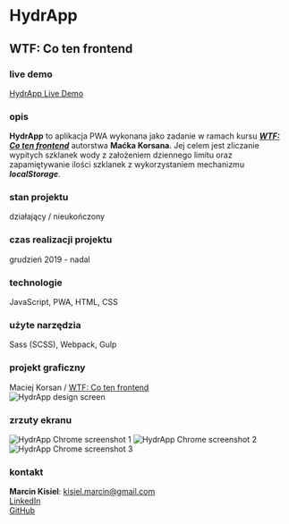 # HydrApp

## WTF: Co ten frontend

### live demo

[HydrApp Live Demo](https://marcinkisiel.github.io/wtf-hydrapp-pwa/)

### opis

**HydrApp** to aplikacja PWA wykonana jako zadanie w ramach kursu **_[WTF: Co ten frontend](https://cotenfrontend.pl/)_** autorstwa **Maćka Korsana**.
Jej celem jest zliczanie wypitych szklanek wody z założeniem dziennego limitu oraz zapamiętywanie ilości szklanek z wykorzystaniem mechanizmu **_localStorage_**.

### stan projektu

działający / nieukończony

### czas realizacji projektu

grudzień 2019 - nadal

### technologie

JavaScript, PWA, HTML, CSS

### użyte narzędzia

Sass (SCSS), Webpack, Gulp

### projekt graficzny

Maciej Korsan / [WTF: Co ten frontend](https://cotenfrontend.pl/)
<br/>
![HydrApp design screen](design/hydrapp-figma-screen.png)

### zrzuty ekranu

![HydrApp Chrome screenshot 1](screen/hydrapp-chrome-screen-1.png)
![HydrApp Chrome screenshot 2](screen/hydrapp-chrome-screen-2.png)
![HydrApp Chrome screenshot 3](screen/hydrapp-chrome-screen-3.png)

### kontakt

**Marcin Kisiel**:
[kisiel.marcin@gmail.com](mailto:kisiel.marcin@gmail.com)
<br/>
[LinkedIn](https://www.linkedin.com/in/marcin-kisiel/)
<br/>
[GitHub](https://github.com/marcinkisiel)
<br/>
